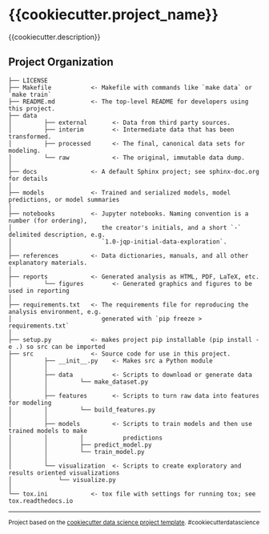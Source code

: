 {{cookiecutter.project_name}}
==============================

{{cookiecutter.description}}

Project Organization
------------

    ├── LICENSE
    ├── Makefile           <- Makefile with commands like `make data` or `make train`
    ├── README.md          <- The top-level README for developers using this project.
    ├── data
    │         ├── external       <- Data from third party sources.
    │         ├── interim        <- Intermediate data that has been transformed.
    │         ├── processed      <- The final, canonical data sets for modeling.
    │         └── raw            <- The original, immutable data dump.
    │
    ├── docs               <- A default Sphinx project; see sphinx-doc.org for details
    │
    ├── models             <- Trained and serialized models, model predictions, or model summaries
    │
    ├── notebooks          <- Jupyter notebooks. Naming convention is a number (for ordering),
    │                         the creator's initials, and a short `-` delimited description, e.g.
    │                         `1.0-jqp-initial-data-exploration`.
    │
    ├── references         <- Data dictionaries, manuals, and all other explanatory materials.
    │
    ├── reports            <- Generated analysis as HTML, PDF, LaTeX, etc.
    │         └── figures        <- Generated graphics and figures to be used in reporting
    │
    ├── requirements.txt   <- The requirements file for reproducing the analysis environment, e.g.
    │                         generated with `pip freeze > requirements.txt`
    │
    ├── setup.py           <- makes project pip installable (pip install -e .) so src can be imported
    ├── src                <- Source code for use in this project.
    │         ├── __init__.py    <- Makes src a Python module
    │         │
    │         ├── data           <- Scripts to download or generate data
    │         │         └── make_dataset.py
    │         │      
    │         ├── features       <- Scripts to turn raw data into features for modeling
    │         │         └── build_features.py
    │         │
    │         ├── models         <- Scripts to train models and then use trained models to make
    │         │         │           predictions
    │         │         ├── predict_model.py
    │         │         └── train_model.py
    │         │
    │         └── visualization  <- Scripts to create exploratory and results oriented visualizations
    │             └── visualize.py
    │
    └── tox.ini            <- tox file with settings for running tox; see tox.readthedocs.io


--------

<p><small>Project based on the <a target="_blank" href="https://drivendata.github.io/cookiecutter-data-science/">cookiecutter data science project template</a>. #cookiecutterdatascience</small></p>
